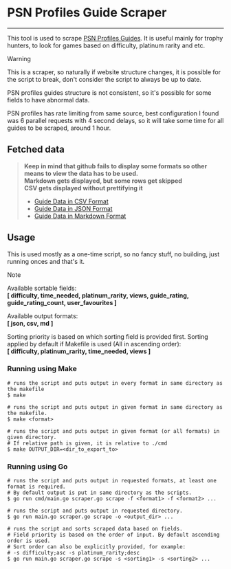 # PSN Profiles Guide Scraper

----

This tool is used to scrape [PSN Profiles Guides](https://psnprofiles.com/guides/popular). 
It is useful mainly for trophy hunters, to look for games based on difficulty, platinum rarity and etc.

> [!WARNING]
> This is a scraper, so naturally if website structure changes, it is possible for the script to break, don't consider the script to always be up to date.
> 
> PSN profiles guides structure is not consistent, so it's possible for some fields to have abnormal data.
> 
> PSN profiles has rate limiting from same source, best configuration I found was 6 parallel requests with 4 second delays, so it will take some time for all guides to be scraped, around 1 hour.  

## Fetched data
> **Keep in mind that github fails to display some formats so other means to view the data has to be used.**<br/>
> **Markdown gets displayed, but some rows get skipped**<br/>
> **CSV gets displayed without prettifying it**<br/>
> 
> * [Guide Data in CSV Format](https://github.com/giorgtarkha/psnprofiles-guide-scraper/blob/main/data/guide_data.csv)  
> * [Guide Data in JSON Format](https://github.com/giorgtarkha/psnprofiles-guide-scraper/blob/main/data/guide_data.json)  
> * [Guide Data in Markdown Format](https://github.com/giorgtarkha/psnprofiles-guide-scraper/blob/main/data/guide_data.md)

## Usage

This is used mostly as a one-time script, so no fancy stuff, no building, just running onces and that's it.

> [!NOTE]
> Available sortable fields:<br>
> **[ difficulty, time_needed, platinum_rarity, views, guide_rating, guide_rating_count, user_favourites ]**<br>
>
> Available output formats:<br>
> **[ json, csv, md ]**
>
> Sorting priority is based on which sorting field is provided first. Sorting applied by default if Makefile is used (All in ascending order):<br>
> **[ difficulty, platinum_rarity, time_needed, views ]**<br>

### Running using Make

```shell
# runs the script and puts output in every format in same directory as the makefile
$ make

# runs the script and puts output in given format in same directory as the makefile.
$ make <format>

# runs the script and puts output in given format (or all formats) in given directory. 
# If relative path is given, it is relative to ./cmd
$ make OUTPUT_DIR=<dir_to_export_to>
```

### Running using Go

```shell
# runs the script and puts output in requested formats, at least one format is required. 
# By default output is put in same directory as the scripts.
$ go run cmd/main.go scraper.go scrape -f <format1> -f <format2> ...

# runs the script and puts output in requested directory.
$ go run main.go scraper.go scrape -o <output_dir> ...

# runs the script and sorts scraped data based on fields. 
# Field priority is based on the order of input. By default ascending order is used. 
# Sort order can also be explicitly provided, for example: 
# -s difficulty;asc -s platinum_rarity;desc
$ go run main.go scraper.go scrape -s <sorting1> -s <sorting2> ...
```

